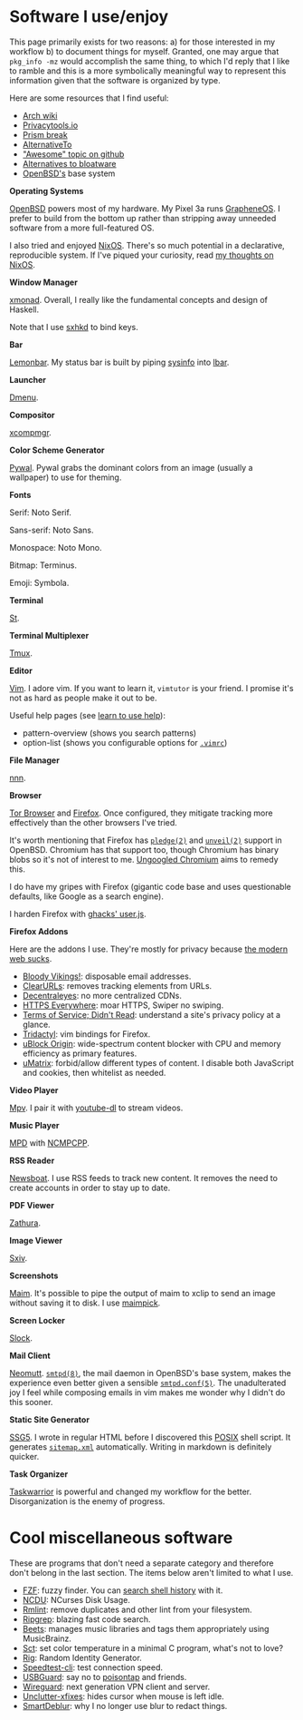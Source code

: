 # Software I use/enjoy

This page primarily exists for two reasons: a) for those interested in
my workflow b) to document things for myself. Granted, one may argue
that `pkg_info -mz` would accomplish the same thing, to which
I'd reply that I like to ramble and this is a more symbolically
meaningful way to represent this information given that the software is
organized by type.

Here are some resources that I find useful:

- [Arch wiki](https://wiki.archlinux.org/index.php/List_of_applications)
- [Privacytools.io](https://www.privacytools.io/)
- [Prism break](https://prism-break.org)
- [AlternativeTo](https://alternativeto.net/)
- ["Awesome" topic on github](https://github.com/topics/awesome)
- [Alternatives to bloatware](https://github.com/mayfrost/guides/blob/master/ALTERNATIVES.md)
- [OpenBSD's](https://www.openbsd.org) base system

**Operating Systems**

[OpenBSD](https://www.openbsd.org/) powers most of my hardware. My Pixel
3a runs [GrapheneOS](https://grapheneos.org/). I prefer to build from
the bottom up rather than stripping away unneeded software from a more
full-featured OS.

I also tried and enjoyed [NixOS](https://nixos.org/). There's so much
potential in a declarative, reproducible system. If I've piqued your
curiosity, read [my thoughts on NixOS](/nixos.html).

**Window Manager**

[xmonad](https://xmonad.org/documentation.html). Overall, I really like
the fundamental concepts and design of Haskell.

Note that I use [sxhkd](https://github.com/baskerville/sxhkd "Simple
X Hotkey Daemon") to bind keys.

**Bar**

[Lemonbar](https://github.com/LemonBoy/bar). My status bar is built by piping
[sysinfo](https://amissing.link/src/dotfiles/file/bin/sysinfo.html)
into [lbar](https://amissing.link/src/dotfiles/file/bin/lbar.html).

**Launcher**

[Dmenu](https://tools.suckless.org/dmenu/).

**Compositor**

[xcompmgr](https://man.openbsd.org/xcompmgr.1).

**Color Scheme Generator**

[Pywal](https://github.com/dylanaraps/pywal). Pywal grabs the dominant
colors from an image (usually a wallpaper) to use for theming.

**Fonts**

Serif: Noto Serif.

Sans-serif: Noto Sans.

Monospace: Noto Mono.

Bitmap: Terminus.

Emoji: Symbola.

**Terminal**

[St](https://st.suckless.org).

**Terminal Multiplexer**

[Tmux](https://github.com/tmux/tmux).

**Editor**

[Vim](https://www.vim.org). I adore vim. If you want to learn
it, `vimtutor` is your friend. I promise it's not as hard as people make
it out to be.

Useful help pages (see [learn to use help](https://vim.fandom.com/wiki/Learn_to_use_help)):

  - pattern-overview (shows you search patterns)
  - option-list (shows you configurable options for
    [`.vimrc`](/src/dotfiles/file/.vimrc.html))

**File Manager**

[nnn](https://github.com/jarun/nnn).

**Browser**

[Tor Browser](https://www.torproject.org) and
[Firefox](https://www.mozilla.org/en-US/firefox/). Once configured, they
mitigate tracking more effectively than the other browsers I've tried.

It's worth mentioning that Firefox has
[`pledge(2)`](https://man.openbsd.org/man2/pledge.2) and
[`unveil(2)`](https://man.openbsd.org/unveil.2) support in
OpenBSD. Chromium has that support too, though Chromium has binary blobs
so it's not of interest to me. [Ungoogled
Chromium](https://github.com/Eloston/ungoogled-chromium) aims to remedy
this.

I do have my gripes with Firefox (gigantic code base and uses
questionable defaults, like Google as a search engine).

I harden Firefox with [ghacks'
user.js](https://github.com/ghacksuserjs/ghacks-user.js).

**Firefox Addons**

Here are the addons I use. They're mostly for privacy
because [the modern web sucks](https://suckless.org/sucks/web/).

- [Bloody
  Vikings!](https://addons.mozilla.org/en-US/firefox/addon/bloody-vikings/):
  disposable email addresses.
- [ClearURLs](https://addons.mozilla.org/en-US/firefox/addon/clearurls/):
  removes tracking elements from URLs.
- [Decentraleyes](https://addons.mozilla.org/en-US/firefox/addon/decentraleyes/):
  no more centralized CDNs.
- [HTTPS
  Everywhere](https://addons.mozilla.org/en-US/firefox/addon/https-everywhere/):
  moar HTTPS, Swiper no swiping.
- [Terms of Service; Didn't
  Read](https://addons.mozilla.org/en-US/firefox/addon/terms-of-service-didnt-read/):
  understand a site's privacy policy at a glance.
- [Tridactyl](https://addons.mozilla.org/en-US/firefox/addon/tridactyl-vim):
  vim bindings for Firefox.
- [uBlock
  Origin](https://addons.mozilla.org/en-US/firefox/addon/ublock-origin/):
  wide-spectrum content blocker with CPU and memory efficiency as
  primary features.
- [uMatrix](https://addons.mozilla.org/en-US/firefox/addon/umatrix/):
  forbid/allow different types of content. I disable both JavaScript and
  cookies, then whitelist as needed.

**Video Player**

[Mpv](https://github.com/mpv-player/mpv). I pair it with
[youtube-dl](https://ytdl-org.github.io/youtube-dl/index.html) to stream
videos.

**Music Player**

[MPD](https://github.com/MusicPlayerDaemon/MPD "Music Player Daemon")
with [NCMPCPP](https://rybczak.net/ncmpcpp/ "NCurses Music Player C++").

**RSS Reader**

[Newsboat](https://github.com/newsboat/newsboat). I use RSS feeds to
track new content. It removes the need to create accounts in order to
stay up to date.

**PDF Viewer**

[Zathura](https://git.pwmt.org/pwmt/zathura).

**Image Viewer**

[Sxiv](https://github.com/muennich/sxiv "Simple X Image Viewer").

**Screenshots**

[Maim](https://github.com/naelstrof/maim "Make Image"). It's possible to
pipe the output of maim to xclip to send an image without saving it to
disk. I use
[maimpick](/src/dotfiles/file/.local/bin/maimpick.html).

**Screen Locker**

[Slock](https://tools.suckless.org/slock/).

**Mail Client**

[Neomutt](https://neomutt.org/). [`smtpd(8)`](https://man.openbsd.org/smtpd),
the mail daemon in OpenBSD's base system, makes the experience even
better given a sensible
[`smtpd.conf(5)`](https://man.openbsd.org/smtpd.conf.5). The
unadulterated joy I feel while composing emails in vim makes me wonder
why I didn't do this sooner.

**Static Site Generator**

[SSG5](https://rgz.ee/bin/ssg5). I wrote in regular HTML before
I discovered this [POSIX](https://en.wikipedia.org/wiki/Posix "Portable
Operating System Interface") shell script. It generates
[`sitemap.xml`](https://en.wikipedia.org/wiki/Sitemaps) automatically.
Writing in markdown is definitely quicker.

**Task Organizer**

[Taskwarrior](https://taskwarrior.org/) is powerful and changed my
workflow for the better. Disorganization is the enemy of progress.

# Cool miscellaneous software

These are programs that don't need a separate category and therefore
don't belong in the last section. The items below aren't limited to what
I use.

- [FZF](https://github.com/junegunn/fzf): fuzzy finder. You can
  [search shell
  history](https://wiki.archlinux.org/index.php/Fzf#Shells) with it.
- [NCDU](https://dev.yorhel.nl/ncdu): NCurses Disk Usage.
- [Rmlint](https://github.com/sahib/rmlint): remove duplicates and other
  lint from your filesystem.
- [Ripgrep](https://github.com/BurntSushi/ripgrep): blazing fast code
  search.
- [Beets](https://github.com/beetbox/beets): manages music libraries and
  tags them appropriately using MusicBrainz.
- [Sct](https://flak.tedunangst.com/post/sct-set-color-temperature): set
  color temperature in a minimal C program, what's not to love?
- [Rig](http://rig.sourceforge.net/): Random Identity Generator.
- [Speedtest-cli](https://github.com/sivel/speedtest-cli): test
  connection speed.
- [USBGuard](https://github.com/USBGuard/usbguard): say no to
  [poisontap](https://github.com/samyk/poisontap) and friends.
- [Wireguard](https://www.wireguard.com/): next generation VPN client and server.
- [Unclutter-xfixes](https://github.com/Airblader/unclutter-xfixes):
  hides cursor when mouse is left idle.
- [SmartDeblur](https://github.com/Y-Vladimir/SmartDeblur): why I no
  longer use blur to redact things.
